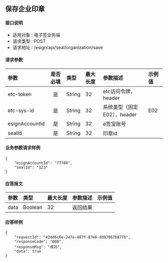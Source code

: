 ## 保存企业印章

#### 接口说明

* 适用对象 : 电子签业务端
* 请求类型 : POST
* 请求地址 : /esign/api/seal/organization/save


#### 请求参数
| 参数 | 是否必填 | 类型 | 最大长度 | 参数描述 | 示例值 |
|:----|:-------:|:-----|:-------|:--------|:------|
| etc-token | 是 | String | 32 | etc访问令牌，header |  |
| etc-sys-id | 是 | String | 32 | 系统类型（固定E02），header | E02 |
| esignAccountId | 是 | String | 32 | e签宝账号 |  |
| sealId | 是 | String | 32 | 印章id |  |


#### 业务参数请求样例
```
{
	"esignAccountId": "77789",
	"sealId": "123"
}
```

#### 应答报文

| 参数 | 类型 | 最大长度 | 参数描述 | 示例值 |
|:----|:----|:--------|:--------|:------|
| data | Boolean | 32 | 返回结果 |  |

#### 应答样例

```
{
    "requestId": "42dd6c6e-247e-487f-87e8-dd97067b877b",	
    "responseCode": "000",
	"responseMsg": "成功",
	"data": true
}
```